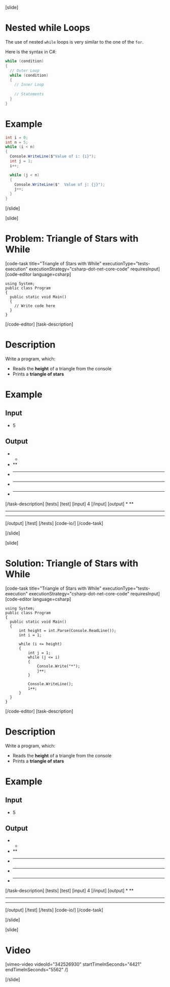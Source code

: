 [slide]
# Nested while Loops
The use of nested `while` loops is very similar to the one of the `for`.

Here is the syntax in C#:
```csharp
while (condition) 
{
  // Outer Loop 
  while (condition) 
  {
    // Inner Loop
    
    // Statements
  }
}
```

# Example

```cs live
int i = 0;
int n = 5;
while (i < n)
{
  Console.WriteLine($"Value of i: {i}");
  int j = 1;
  i++;

  while (j < n)
  {
    Console.WriteLine($"  Value of j: {j}");
    j++;
  }
}
```
[/slide]

[slide]
# Problem: Triangle of Stars with While
[code-task title="Triangle of Stars with While" executionType="tests-execution" executionStrategy="csharp-dot-net-core-code" requiresInput]
[code-editor language=csharp]
```
using System;
public class Program
{
  public static void Main()
  {
    // Write code here
  }
}
```
[/code-editor]
[task-description]
# Description
Write a program, which:

* Reads the **height** of a triangle from the console
* Prints a **triangle of stars**
# Example
## Input
- 5
## Output
- *
- **
- ***
- ****
- *****
[/task-description]
[tests]
[test]
[input]
4
[/input]
[output]
*
**
***
****
[/output]
[/test]
[/tests]
[code-io/]
[/code-task]

[/slide]

[slide]
# Solution: Triangle of Stars with While
[code-task title="Triangle of Stars with While" executionType="tests-execution" executionStrategy="csharp-dot-net-core-code" requiresInput]
[code-editor language=csharp]
```
using System;
public class Program
{
  public static void Main()
  {
      int height = int.Parse(Console.ReadLine());
      int i = 1;

      while (i <= height)
      {
          int j = 1;
          while (j <= i)
          {
              Console.Write("*");
              j++;
          }

          Console.WriteLine();
          i++;
      }
  }
}
```
[/code-editor]
[task-description]
# Description
Write a program, which:

* Reads the **height** of a triangle from the console
* Prints a **triangle of stars**
# Example
## Input
- 5
## Output
- *
- **
- ***
- ****
- *****
[/task-description]
[tests]
[test]
[input]
4
[/input]
[output]
*
**
***
****
[/output]
[/test]
[/tests]
[code-io/]
[/code-task]

[/slide]

[slide]
# Video

[vimeo-video videoId="342526930" startTimeInSeconds="4421" endTimeInSeconds="5562" /]

[/slide]